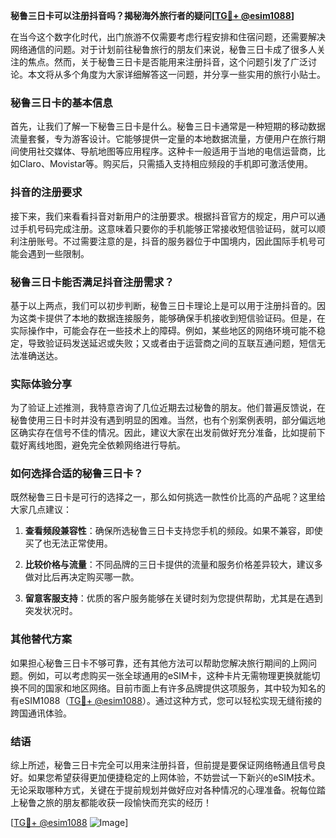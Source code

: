 **秘鲁三日卡可以注册抖音吗？揭秘海外旅行者的疑问[[TG💪+ @esim1088](https://t.me/s/esim1088)]**

在当今这个数字化时代，出门旅游不仅需要考虑行程安排和住宿问题，还需要解决网络通信的问题。对于计划前往秘鲁旅行的朋友们来说，秘鲁三日卡成了很多人关注的焦点。然而，关于秘鲁三日卡是否能用来注册抖音，这个问题引发了广泛讨论。本文将从多个角度为大家详细解答这一问题，并分享一些实用的旅行小贴士。

### 秘鲁三日卡的基本信息

首先，让我们了解一下秘鲁三日卡是什么。秘鲁三日卡通常是一种短期的移动数据流量套餐，专为游客设计。它能够提供一定量的本地数据流量，方便用户在旅行期间使用社交媒体、导航地图等应用程序。这种卡一般适用于当地的电信运营商，比如Claro、Movistar等。购买后，只需插入支持相应频段的手机即可激活使用。

### 抖音的注册要求

接下来，我们来看看抖音对新用户的注册要求。根据抖音官方的规定，用户可以通过手机号码完成注册。这意味着只要你的手机能够正常接收短信验证码，就可以顺利注册账号。不过需要注意的是，抖音的服务器位于中国境内，因此国际手机号可能会遇到一些限制。

### 秘鲁三日卡能否满足抖音注册需求？

基于以上两点，我们可以初步判断，秘鲁三日卡理论上是可以用于注册抖音的。因为这类卡提供了本地的数据连接服务，能够确保手机接收到短信验证码。但是，在实际操作中，可能会存在一些技术上的障碍。例如，某些地区的网络环境可能不稳定，导致验证码发送延迟或失败；又或者由于运营商之间的互联互通问题，短信无法准确送达。

### 实际体验分享

为了验证上述推测，我特意咨询了几位近期去过秘鲁的朋友。他们普遍反馈说，在秘鲁使用三日卡时并没有遇到明显的困难。当然，也有个别案例表明，部分偏远地区确实存在信号不佳的情况。因此，建议大家在出发前做好充分准备，比如提前下载好离线地图，避免完全依赖网络进行导航。

### 如何选择合适的秘鲁三日卡？

既然秘鲁三日卡是可行的选择之一，那么如何挑选一款性价比高的产品呢？这里给大家几点建议：

1. **查看频段兼容性**：确保所选秘鲁三日卡支持您手机的频段。如果不兼容，即使买了也无法正常使用。
   
2. **比较价格与流量**：不同品牌的三日卡提供的流量和服务价格差异较大，建议多做对比后再决定购买哪一款。
   
3. **留意客服支持**：优质的客户服务能够在关键时刻为您提供帮助，尤其是在遇到突发状况时。

### 其他替代方案

如果担心秘鲁三日卡不够可靠，还有其他方法可以帮助您解决旅行期间的上网问题。例如，可以考虑购买一张全球通用的eSIM卡，这种卡片无需物理更换就能切换不同的国家和地区网络。目前市面上有许多品牌提供这项服务，其中较为知名的有eSIM1088（[TG💪+ @esim1088](https://t.me/s/esim1088)）。通过这种方式，您可以轻松实现无缝衔接的跨国通讯体验。

### 结语

综上所述，秘鲁三日卡完全可以用来注册抖音，但前提是要保证网络畅通且信号良好。如果您希望获得更加便捷稳定的上网体验，不妨尝试一下新兴的eSIM技术。无论采取哪种方式，关键在于提前规划并做好应对各种情况的心理准备。祝每位踏上秘鲁之旅的朋友都能收获一段愉快而充实的经历！

[[TG💪+ @esim1088](https://t.me/s/esim1088) ![Image](https://i.postimg.cc/4NQfJmqS/Snipaste-2025-05-13-00-14-12.png)]